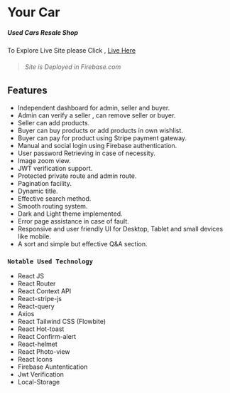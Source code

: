 # Your Car

##### Used Cars Resale Shop

To Explore Live Site please Click , [Live Here](https://your-car-84ede.web.app/)

> ###### Site is Deployed in Firebase.com

## Features

- Independent dashboard for admin, seller and buyer.
- Admin can verify a seller , can remove seller or buyer.
- Seller can add products.
- Buyer can buy products or add products in own wishlist.
- Buyer can pay for product using Stripe payment gateway.
- Manual and social login using Firebase authentication.
- User password Retrieving in case of necessity.
- Image zoom view.
- JWT verification support.
- Protected private route and admin route.
- Pagination facility.
- Dynamic title.
- Effective search method.
- Smooth routing system.
- Dark and Light theme implemented.
- Error page assistance in case of fault.
- Responsive and user friendly UI for Desktop, Tablet and small devices like mobile.
- A sort and simple but effective Q&A section.

### `Notable Used Technology`

- React JS
- React Router
- React Context API
- React-stripe-js
- React-query
- Axios
- React Tailwind CSS (Flowbite)
- React Hot-toast
- React Confirm-alert
- React-helmet
- React Photo-view
- React Icons
- Firebase Auntentication
- Jwt Verification
- Local-Storage
